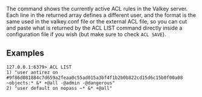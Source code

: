 The command shows the currently active ACL rules in the Valkey server. Each
line in the returned array defines a different user, and the format is the
same used in the valkey.conf file or the external ACL file, so you can
cut and paste what is returned by the ACL LIST command directly inside a
configuration file if you wish (but make sure to check `ACL SAVE`).

## Examples

```
127.0.0.1:6379> ACL LIST
1) "user antirez on #9f86d081884c7d659a2feaa0c55ad015a3bf4f1b2b0b822cd15d6c15b0f00a08 ~objects:* &* +@all -@admin -@dangerous"
2) "user default on nopass ~* &* +@all"
```
